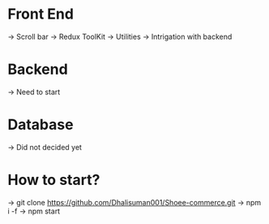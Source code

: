 # Front End

-> Scroll bar
-> Redux ToolKit
-> Utilities
-> Intrigation with backend

# Backend

-> Need to start

# Database

-> Did not decided yet

# How to start?

-> git clone https://github.com/Dhalisuman001/Shoee-commerce.git
-> npm i -f
-> npm start
